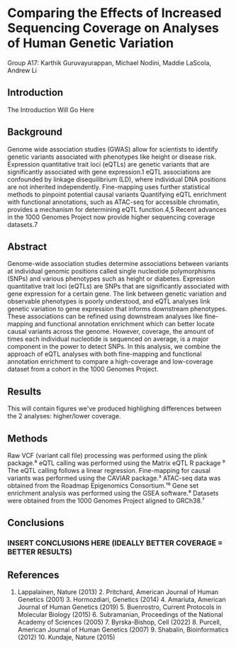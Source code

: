 <!-- ---
layout: default
title: "Group A17"
nav_exclude: true
--- -->

# Comparing the Effects of Increased Sequencing Coverage on Analyses of Human Genetic Variation

Group A17: Karthik Guruvayurappan, Michael Nodini, Maddie LaScola, Andrew Li

## Introduction 
The Introduction Will Go Here


## Background
Genome wide association studies (GWAS) allow for scientists to identify genetic variants associated with phenotypes like height or disease risk.
Expression quantitative trait loci (eQTLs) are genetic variants that are significantly associated with gene expression.1
eQTL associations are confounded by linkage disequilibrium (LD), where individual DNA positions are not inherited independently.
 Fine-mapping uses further statistical methods to pinpoint potential causal variants
Quantifying eQTL enrichment with functional annotations, such as ATAC-seq for accessible chromatin, provides a mechanism for determining eQTL function.4,5
Recent advances in the 1000 Genomes Project now provide higher sequencing coverage datasets.7


## Abstract

Genome-wide association studies determine associations between variants at individual genomic positions called single nucleotide polymorphisms (SNPs) and various phenotypes such as height or diabetes. Expression quantitative trait loci (eQTLs) are SNPs that are significantly associated with gene expression for a certain gene. The link between genetic variation and observable phenotypes is poorly understood, and eQTL analyses link genetic variation to gene expression that informs downstream phenotypes. These associations can be refined using downstream analyses like fine-mapping and functional annotation enrichment which can better locate causal variants across the genome. However, coverage, the amount of times each individual nucleotide is sequenced on average, is a major component in the power to detect SNPs. In this analysis, we combine the approach of eQTL analyses with both fine-mapping and functional annotation enrichment to compare a high-coverage and low-coverage dataset from a cohort in the 1000 Genomes Project.


## Results

This will contain figures we've produced highlighing differences between the 2 analyses: higher/lower coverage.

## Methods
Raw VCF (variant call file) processing was performed using the plink package.⁸
eQTL calling was performed using the Matrix eQTL R package ⁹ The eQTL calling follows a linear regression.
Fine-mapping for causal variants was performed using the CAVIAR package.³
ATAC-seq data was obtained from the Roadmap Epigenomics Consortium.¹⁰ 
Gene set enrichment analysis was performed using the GSEA software.⁶ 
Datasets were obtained from the 1000 Genomes Project aligned to GRCh38.⁷


## Conclusions

### INSERT CONCLUSIONS HERE (IDEALLY BETTER COVERAGE = BETTER  RESULTS)

## References

1. Lappalainen, Nature (2013) 2. Pritchard, American Journal of Human Genetics (2001) 3. Hormozdiari, Genetics (2014) 4. Amariuta, American Journal of Human Genetics (2019) 5. Buenrostro, Current Protocols in Molecular Biology (2015) 6. Subramanian, Proceedings of the National Academy of Sciences (2005) 7. Byrska-Bishop, Cell (2022) 8. Purcell, American Journal of Human Genetics (2007) 9. Shabalin, Bioinformatics (2012) 10. Kundaje, Nature (2015)

